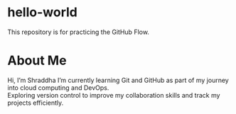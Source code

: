 # hello-world
This repository is for practicing the GitHub Flow.

# About Me

Hi, I’m Shraddha 
I’m currently learning Git and GitHub as part of my journey into cloud computing and DevOps.  
Exploring version control to improve my collaboration skills and track my projects efficiently.
